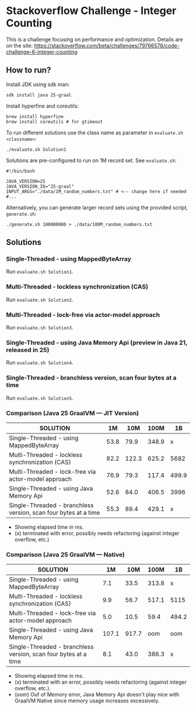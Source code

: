 # Stackoverflow Challenge - Integer Counting
This is a challenge focusing on performance and optimization. 
Details are on the site: https://stackoverflow.com/beta/challenges/79766578/code-challenge-6-integer-counting

## How to run?
Install JDK using sdk man:
```
sdk install java 25-graal
```
Install hyperfine and coreutils:
```
brew install hyperfine
brew install coreutils # for gtimeout
```
To run different solutions use the class name as parameter in `evaluate.sh <classname>`:
```
./evaluate.sh Solution1
```
Solutions are pre-configured to run on 1M record set. See `evaluate.sh`:
```shell
#!/bin/bash

JAVA_VERSION=25
JAVA_VERSION_ID="25-graal"
INPUT_ARGS="./data/1M_random_numbers.txt" # <-- change here if needed
#...
```
Alternatively, you can generate larger record sets using the provided script, `generate.sh`:
```shell
./generate.sh 100000000 > ./data/100M_random_numbers.txt
```
## Solutions

### Single-Threaded - using MappedByteArray
Run `evaluate.sh Solution1`.

### Multi-Threaded - lockless synchronization (CAS) 
Run `evaluate.sh Solution2`.

### Multi-Threaded - lock-free via actor-model approach
Run `evaluate.sh Solution3`.

### Single-Threaded - using Java Memory Api (preview in Java 21, released in 25)
Run `evaluate.sh Solution4`.

### Single-Threaded - branchless version, scan four bytes at a time
Run `evaluate.sh Solution5`.

### Comparison (Java 25 GraalVM — JIT Version)
| SOLUTION                                                        | 1M   | 10M   | 100M  | 1B    |
|-----------------------------------------------------------------|------|-------|-------|-------|
| Single-Threaded - using MappedByteArray                         | 53.8 | 79.9  | 348.9 | x     |
| Multi-Threaded - lockless synchronization (CAS)                 | 82.2 | 122.3 | 625.2 | 5682  |
| Multi-Threaded - lock-free via actor-model approach             | 76.9 | 79.3  | 117.4 | 499.9 |
| Single-Threaded - using Java Memory Api                         | 52.6 | 84.0  | 406.5 | 3996  |
| Single-Threaded - branchless version, scan four bytes at a time | 55.3 | 89.4  | 429.1 | x     |

* Showing elapsed time in ms. 
* (x) terminated with error, possibly needs refactoring (against integer overflow, etc.)

### Comparison (Java 25 GraalVM — Native)
| SOLUTION                                                        | 1M    | 10M   | 100M  | 1B    |
|-----------------------------------------------------------------|-------|-------|-------|-------|
| Single-Threaded - using MappedByteArray                         | 7.1   | 33.5  | 313.8 | x     |
| Multi-Threaded - lockless synchronization (CAS)                 | 9.9   | 56.7  | 517.1 | 5115  |
| Multi-Threaded - lock-free via actor-model approach             | 5.0   | 10.5  | 59.4  | 494.2 |
| Single-Threaded - using Java Memory Api                         | 107.1 | 917.7 | oom   | oom   |
| Single-Threaded - branchless version, scan four bytes at a time | 8.1   | 43.0  | 386.3 | x     |

* Showing elapsed time in ms.
* (x) terminated with an error, possibly needs refactoring (against integer overflow, etc.).
* (oom) Ouf of Memory error, Java Memory Api doesn't play nice with GraalVM Native since memory usage increases excessively.
